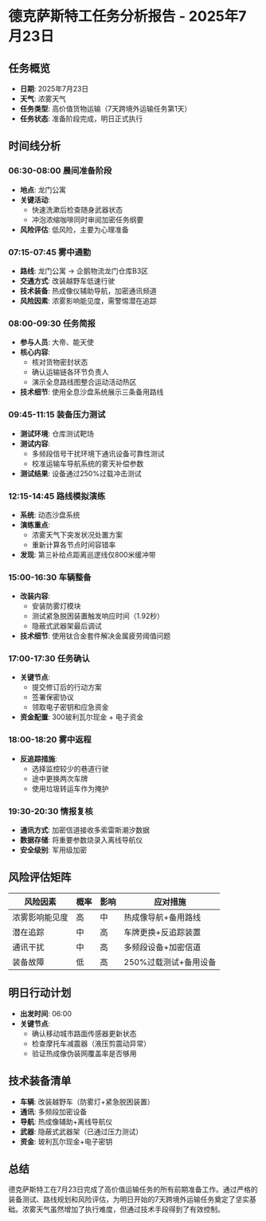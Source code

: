 # 德克萨斯特工任务分析报告 - 2025年7月23日

## 任务概览
- **日期**: 2025年7月23日
- **天气**: 浓雾天气
- **任务类型**: 高价值货物运输（7天跨境外运输任务第1天）
- **任务状态**: 准备阶段完成，明日正式执行

## 时间线分析

### 06:30-08:00 晨间准备阶段
- **地点**: 龙门公寓
- **关键活动**: 
  - 快速洗漱后检查随身武器状态
  - 冲泡浓缩咖啡同时审阅加密任务纲要
- **风险评估**: 低风险，主要为心理准备

### 07:15-07:45 雾中通勤
- **路线**: 龙门公寓 → 企鹅物流龙门仓库B3区
- **交通方式**: 改装越野车低速行驶
- **技术装备**: 热成像仪辅助导航，加密通讯频道
- **风险因素**: 浓雾影响能见度，需警惕潜在追踪

### 08:00-09:30 任务简报
- **参与人员**: 大帝、能天使
- **核心内容**:
  - 核对货物密封状态
  - 确认运输链各环节负责人
  - 演示全息路线图整合运动活动热区
- **技术细节**: 使用全息沙盘系统展示三条备用路线

### 09:45-11:15 装备压力测试
- **测试环境**: 仓库测试靶场
- **测试内容**:
  - 多频段信号干扰环境下通讯设备可靠性测试
  - 校准运输车导航系统的雾天补偿参数
- **测试结果**: 设备通过250%过载冲击测试

### 12:15-14:45 路线模拟演练
- **系统**: 动态沙盘系统
- **演练重点**:
  - 浓雾天气下突发状况处置方案
  - 重新计算各节点时间容错率
- **发现**: 第三补给点距离巡逻线仅800米缓冲带

### 15:00-16:30 车辆整备
- **改装内容**:
  - 安装防雾灯模块
  - 测试紧急脱困装置触发响应时间（1.92秒）
  - 隐蔽式武器架最后调试
- **技术细节**: 使用钛合金套件解决金属疲劳阈值问题

### 17:00-17:30 任务确认
- **关键节点**:
  - 提交修订后的行动方案
  - 签署保密协议
  - 领取电子密钥和应急资金
- **资金配置**: 300玻利瓦尔现金 + 电子资金

### 18:00-18:20 雾中返程
- **反追踪措施**:
  - 选择监控较少的巷道行驶
  - 途中更换两次车牌
  - 使用垃圾转运车作为掩护

### 19:30-20:30 情报复核
- **通讯方式**: 加密信道接收多索雷斯潮汐数据
- **数据存储**: 将重要参数烧录入离线导航仪
- **安全级别**: 军用级加密

## 风险评估矩阵

| 风险因素 | 概率 | 影响 | 应对措施 |
|---------|------|------|----------|
| 浓雾影响能见度 | 高 | 中 | 热成像导航+备用路线 |
| 潜在追踪 | 中 | 高 | 车牌更换+反追踪装置 |
| 通讯干扰 | 中 | 高 | 多频段设备+加密信道 |
| 装备故障 | 低 | 高 | 250%过载测试+备用设备 |

## 明日行动计划
- **出发时间**: 06:00
- **关键节点**:
  - 确认移动城市路面传感器更新状态
  - 检查摩托车减震器（液压剪震动异常）
  - 验证热成像伪装网覆盖率是否够用

## 技术装备清单
- **车辆**: 改装越野车（防雾灯+紧急脱困装置）
- **通讯**: 多频段加密设备
- **导航**: 热成像辅助+离线导航仪
- **武器**: 隐蔽式武器架（已通过压力测试）
- **资金**: 玻利瓦尔现金+电子密钥

## 总结
德克萨斯特工在7月23日完成了高价值运输任务的所有前期准备工作。通过严格的装备测试、路线规划和风险评估，为明日开始的7天跨境外运输任务奠定了坚实基础。浓雾天气虽然增加了执行难度，但通过技术手段得到了有效控制。

